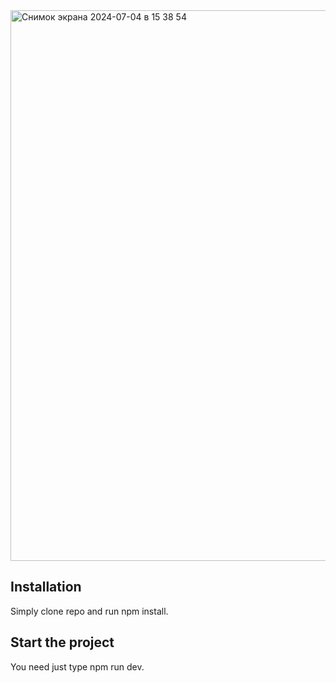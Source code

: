 
<img width="881" alt="Снимок экрана 2024-07-04 в 15 38 54" src="https://github.com/armen0323/ShellLogix-Test-Task/assets/107411709/dca248a6-631d-4ddf-8008-263bb80b505d">


## Installation

Simply clone repo and run npm install.

<a name='start-the-project'></a>

## Start the project

You need just type npm run dev.
